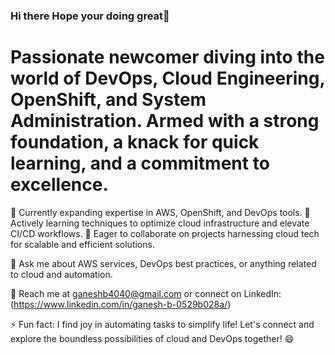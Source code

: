 ### Hi there Hope your doing great👋
Passionate newcomer diving into the world of DevOps, Cloud Engineering, OpenShift, and System Administration. Armed with a strong foundation, a knack for quick learning, and a commitment to excellence.
==

🚀 Currently expanding expertise in AWS, OpenShift, and DevOps tools.
🌱 Actively learning techniques to optimize cloud infrastructure and elevate CI/CD workflows.
🤝 Eager to collaborate on projects harnessing cloud tech for scalable and efficient solutions.

💬 Ask me about AWS services, DevOps best practices, or anything related to cloud and automation.

📧 Reach me at ganeshb4040@gmail.com or connect on LinkedIn: (https://www.linkedin.com/in/ganesh-b-0529b028a/)

⚡ Fun fact: I find joy in automating tasks to simplify life! Let's connect and explore the boundless possibilities of cloud and DevOps together! 😄

<!--
**Ganesh-Bayya/Ganesh-Bayya** is a ✨ _special_ ✨ repository because its `README.md` (this file) appears on your GitHub profile.

Here are some ideas to get you started:

- 🔭 I’m currently working on ...
- 🌱 I’m currently learning ...
- 👯 I’m looking to collaborate on ...
- 🤔 I’m looking for help with ...
- 💬 Ask me about ...
- 📫 How to reach me: ...
- 😄 Pronouns: ...
- ⚡ Fun fact: ...
-->
